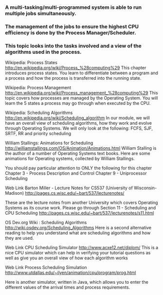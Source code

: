 ### A multi-tasking/multi-programmed system is able to run multiple jobs simultaneously.

### The management of the jobs to ensure the highest CPU efficiency is done by the Process Manager/Scheduler.

### This topic looks into the tasks involved and a view of the algorithms used in the process.

Wikipedia: Process States http://en.wikipedia.org/wiki/Process_%28computing%29
This chapter introduces process states. You learn to differentiate between a program and a process and how the process is transferred into the running state.

Wikipedia: Process Management http://en.wikipedia.org/wiki/Process_management_%28computing%29
This topic covers how processes are managed by the Operating System. You will learn the 5 states a process may go through when executed by the CPU.

Wikipedia: Scheduling Algorithms http://en.wikipedia.org/wiki/Scheduling_algorithm
In our module, we will have an overall view of scheduling algorithms, how they work and evolve through Operating Systems. We will only look at the following: FCFS, SJF, SRTF, RR and priority scheduling

William Stallings: Animations for Scheduling
http://williamstallings.com/OS/Animation/Animations.html
William Stalling is the author of a number of Operating Systems text books. Here are some animations for Operating systems, collected by William Stallings.

You should pay particular attention to ONLY the following for this chapter
Chapter 3 - Process Description and Control
Chapter 9 - Uniprocessor Scheduling

Web Link
Barton Miller - Lecture Notes for CS537 (University of Wisconsin-Madison)
http://pages.cs.wisc.edu/~bart/537/lecturenotes/

These are the lecture notes from another University which covers Operating Systems as its course work.
Please go through Section 11 - Scheduling and CPU Scheduling
http://pages.cs.wisc.edu/~bart/537/lecturenotes/s11.html

OS Dev.org Wiki : Scheduling Algorithms http://wiki.osdev.org/Scheduling_Algorithms
Here is a second alternative reading to help you understand what are scheduling algorithms and how they are used.

Web Link
CPU Scheduling Simulator http://www.acxe12.net/diplom/
This is a nice CPU simulator which can help in verifying your tutorial questions as well as give you an overall view of how each algorithm works

Web Link
Process Scheduling Simulation http://www.utdallas.edu/~ilyen/animation/cpu/program/prog.html

Here is another simulator, written in Java, which allows you to enter the different values of the arrival times and process requirements.
